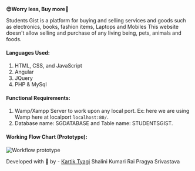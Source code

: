
**😊Worry less, Buy more🤑**


Students Gist is a platform for buying and selling services and goods such as electronics, books, fashion items, Laptops and Mobiles
This website doesn't allow selling and purchase of any living being, pets, animals and foods.
#### Languages Used:
  1. HTML, CSS, and JavaScript
  2. Angular
  3. JQuery
  4. PHP & MySql
#### Functional Requirements:
 1. Wamp/Xampp Server to work upon any local port. Ex: here we are using Wamp here at localport `localhost:80/`.
 2. Database name: SGDATABASE and Table name: STUDENTSGIST.
#### Working Flow Chart (Prototype):
![Workflow prototype](https://user-images.githubusercontent.com/32240906/68197655-9dfef600-ffe0-11e9-9276-9edb9eb36b41.png)



Developed with 💖 by -
[Kartik Tyagi](https://github.com/genialkartik)
Shalini Kumari Rai
Pragya Srivastava
